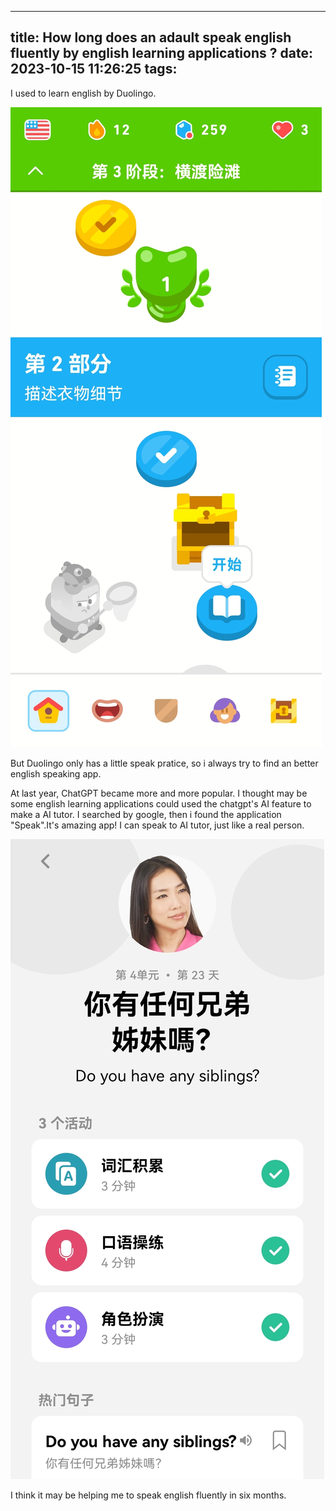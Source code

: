 
---
title: How long does an adault speak english fluently by english learning applications ?
date: 2023-10-15 11:26:25
tags:
---


I used to learn english by Duolingo.

![Duolingo App](../images/duolingo_screenshot.jpg)

But Duolingo only has a little speak pratice, so i always try to find an better english speaking app.

At last year, ChatGPT became more and more popular. I thought may be some english learning applications could used the chatgpt's AI feature to make a AI tutor. I searched by google, then i found the application "Speak".It's amazing app! I can speak to AI tutor, just like a real person. 

![Speak App](../images/speak_screenshot.jpg)

I think it may be helping me to speak english fluently in six months.



